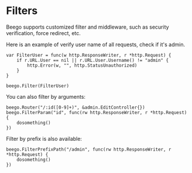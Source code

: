 # Filters

Beego supports customized filter and middleware, such as security verification, force redirect, etc.

Here is an example of verify user name of all requests, check if it's admin.

	var FilterUser = func(w http.ResponseWriter, r *http.Request) {
		if r.URL.User == nil || r.URL.User.Username() != "admin" {
			http.Error(w, "", http.StatusUnauthorized)
		}
	}
	
	beego.Filter(FilterUser)

You can also filter by arguments:

	beego.Router("/:id([0-9]+)", &admin.EditController{})
	beego.FilterParam("id", func(rw http.ResponseWriter, r *http.Request) {
		dosomething()
	})

Filter by prefix is also available:

	beego.FilterPrefixPath("/admin", func(rw http.ResponseWriter, r *http.Request) {
		dosomething()
	})